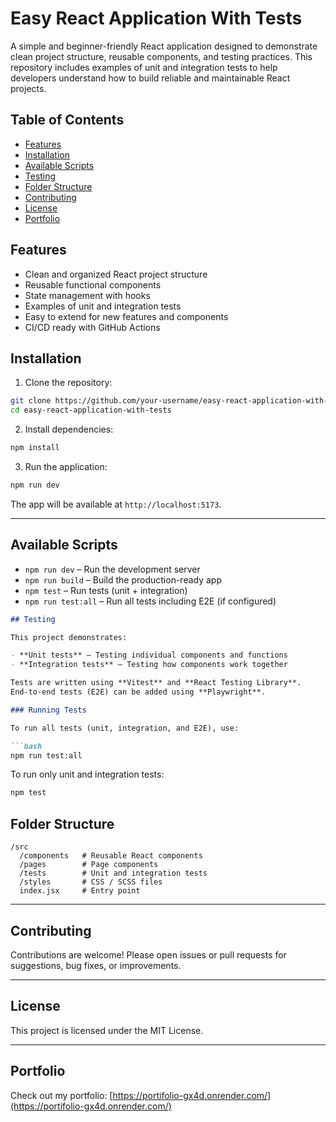 # Easy React Application With Tests

A simple and beginner-friendly React application designed to demonstrate clean project structure, reusable components, and testing practices. This repository includes examples of unit and integration tests to help developers understand how to build reliable and maintainable React projects.

## Table of Contents

- [Features](#features)
- [Installation](#installation)
- [Available Scripts](#available-scripts)
- [Testing](#testing)
- [Folder Structure](#folder-structure)
- [Contributing](#contributing)
- [License](#license)
- [Portfolio](#portfolio)

## Features

- Clean and organized React project structure
- Reusable functional components
- State management with hooks
- Examples of unit and integration tests
- Easy to extend for new features and components
- CI/CD ready with GitHub Actions

## Installation

1. Clone the repository:

```bash
git clone https://github.com/your-username/easy-react-application-with-tests.git
cd easy-react-application-with-tests
````

2. Install dependencies:

```bash
npm install
```

3. Run the application:

```bash
npm run dev
```

The app will be available at `http://localhost:5173`.

---

## Available Scripts

* `npm run dev` – Run the development server
* `npm run build` – Build the production-ready app
* `npm test` – Run tests (unit + integration)
* `npm run test:all` – Run all tests including E2E (if configured)


````markdown
## Testing

This project demonstrates:

- **Unit tests** – Testing individual components and functions  
- **Integration tests** – Testing how components work together  

Tests are written using **Vitest** and **React Testing Library**.  
End-to-end tests (E2E) can be added using **Playwright**.

### Running Tests

To run all tests (unit, integration, and E2E), use:

```bash
npm run test:all
````

To run only unit and integration tests:

```bash
npm test
```



## Folder Structure

```
/src
  /components   # Reusable React components
  /pages        # Page components
  /tests        # Unit and integration tests
  /styles       # CSS / SCSS files
  index.jsx     # Entry point
```

---

## Contributing

Contributions are welcome! Please open issues or pull requests for suggestions, bug fixes, or improvements.

---

## License

This project is licensed under the MIT License.

---

## Portfolio

Check out my portfolio: [https://portifolio-gx4d.onrender.com/](https://portifolio-gx4d.onrender.com/)
